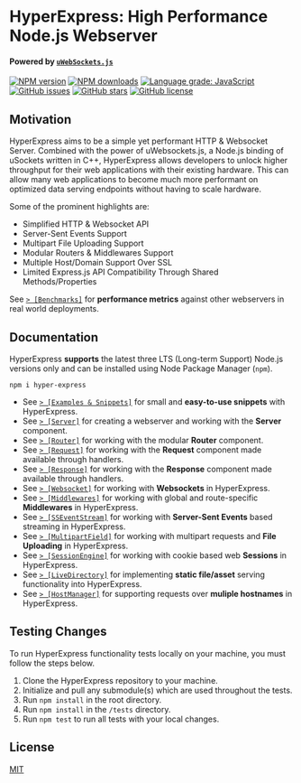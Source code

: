 # HyperExpress: High Performance Node.js Webserver
#### Powered by [`uWebSockets.js`](https://github.com/uNetworking/uWebSockets.js/)

<div align="left">

[![NPM version](https://img.shields.io/npm/v/hyper-express.svg?style=flat)](https://www.npmjs.com/package/hyper-express)
[![NPM downloads](https://img.shields.io/npm/dm/hyper-express.svg?style=flat)](https://www.npmjs.com/package/hyper-express)
[![Language grade: JavaScript](https://img.shields.io/lgtm/grade/javascript/g/kartikk221/hyper-express.svg?logo=lgtm&logoWidth=18)](https://lgtm.com/projects/g/kartikk221/hyper-express/context:javascript)
[![GitHub issues](https://img.shields.io/github/issues/kartikk221/hyper-express)](https://github.com/kartikk221/hyper-express/issues)
[![GitHub stars](https://img.shields.io/github/stars/kartikk221/hyper-express)](https://github.com/kartikk221/hyper-express/stargazers)
[![GitHub license](https://img.shields.io/github/license/kartikk221/hyper-express)](https://github.com/kartikk221/hyper-express/blob/master/LICENSE)

</div>

## Motivation
HyperExpress aims to be a simple yet performant HTTP & Websocket Server. Combined with the power of uWebsockets.js, a Node.js binding of uSockets written in C++, HyperExpress allows developers to unlock higher throughput for their web applications with their existing hardware. This can allow many web applications to become much more performant on optimized data serving endpoints without having to scale hardware.

Some of the prominent highlights are:
- Simplified HTTP & Websocket API
- Server-Sent Events Support
- Multipart File Uploading Support
- Modular Routers & Middlewares Support
- Multiple Host/Domain Support Over SSL
- Limited Express.js API Compatibility Through Shared Methods/Properties

See [`> [Benchmarks]`](./docs/Benchmarks.md) for **performance metrics** against other webservers in real world deployments.

## Documentation
HyperExpress **supports** the latest three LTS (Long-term Support) Node.js versions only and can be installed using Node Package Manager (`npm`).
```
npm i hyper-express
```

- See [`> [Examples & Snippets]`](./docs/Examples.md) for small and **easy-to-use snippets** with HyperExpress.
- See [`> [Server]`](./docs/Server.md) for creating a webserver and working with the **Server** component.
- See [`> [Router]`](./docs/Router.md) for working with the modular **Router** component.
- See [`> [Request]`](./docs/Request.md) for working with the **Request** component made available through handlers.
- See [`> [Response]`](./docs/Response.md) for working with the **Response** component made available through handlers.
- See [`> [Websocket]`](./docs/Websocket.md) for working with **Websockets** in HyperExpress.
- See [`> [Middlewares]`](./docs/Middlewares.md) for working with global and route-specific **Middlewares** in HyperExpress.
- See [`> [SSEventStream]`](./docs/SSEventStream.md) for working with **Server-Sent Events** based streaming in HyperExpress.
- See [`> [MultipartField]`](./docs/MultipartField.md) for working with multipart requests and **File Uploading** in HyperExpress.
- See [`> [SessionEngine]`](https://github.com/kartikk221/hyper-express-session) for working with cookie based web **Sessions** in HyperExpress.
- See [`> [LiveDirectory]`](./docs/LiveDirectory.md) for implementing **static file/asset** serving functionality into HyperExpress.
- See [`> [HostManager]`](./docs/HostManager.md) for supporting requests over **muliple hostnames** in HyperExpress.

## Testing Changes
To run HyperExpress functionality tests locally on your machine, you must follow the steps below.
1. Clone the HyperExpress repository to your machine.
2. Initialize and pull any submodule(s) which are used throughout the tests.
3. Run `npm install` in the root directory.
4. Run `npm install` in the `/tests` directory.
5. Run `npm test` to run all tests with your local changes.

## License
[MIT](./LICENSE)
